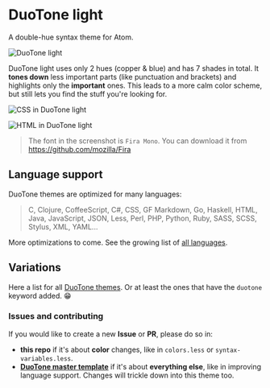 # DuoTone light

A double-hue syntax theme for Atom.

![DuoTone light](https://cloud.githubusercontent.com/assets/378023/7219573/744b074e-e6e1-11e4-9112-623c60f08c79.png)

DuoTone light uses only 2 hues (copper & blue) and has 7 shades in total. It __tones down__ less important parts (like punctuation and brackets) and highlights only the __important__ ones. This leads to a more calm color scheme, but still lets you find the stuff you're looking for.

![CSS in DuoTone light](https://cloud.githubusercontent.com/assets/378023/7219568/5caa00cc-e6e1-11e4-894c-1722a0f742df.png)

![HTML in DuoTone light](https://cloud.githubusercontent.com/assets/378023/7219570/5cb14b2a-e6e1-11e4-9056-0280c9412e88.png)

> The font in the screenshot is `Fira Mono`. You can download it from https://github.com/mozilla/Fira


## Language support

DuoTone themes are optimized for many languages:

> C, Clojure, CoffeeScript, C#, CSS, GF Markdown, Go, Haskell, HTML, Java, JavaScript, JSON, Less, Perl, PHP, Python, Ruby, SASS, SCSS, Stylus, XML, YAML...

More optimizations to come. See the growing list of [all languages](/styles/languages).


## Variations

Here a list for all [DuoTone themes](https://atom.io/themes/search?utf8=%E2%9C%93&q=keyword:duotone). Or at least the ones that have the `duotone` keyword added. :grin:


### Issues and contributing

If you would like to create a new __Issue__ or __PR__, please do so in:

- __this repo__ if it's about __color__ changes, like in `colors.less` or `syntax-variables.less`.
- __[DuoTone master template](https://github.com/simurai/duotone-syntax)__ if it's about __everything else__, like in improving language support. Changes will trickle down into this theme too.
